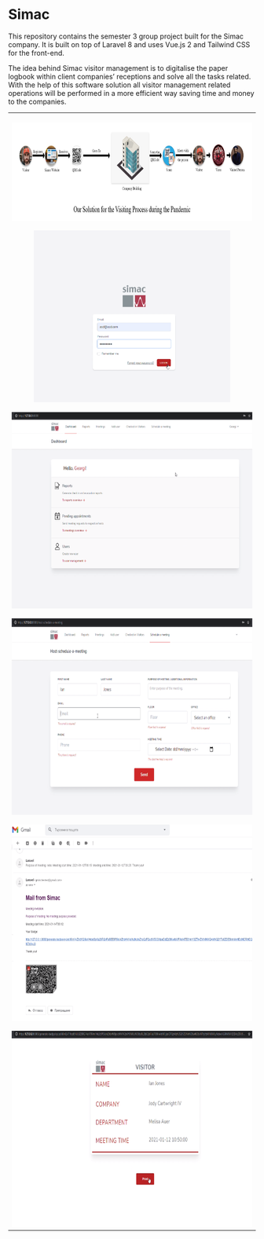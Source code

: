 # Simac

This repository contains the semester 3 group project built for the Simac company. It is built on top of Laravel 8 and uses Vue.js 2 and Tailwind CSS for the front-end.

The idea behind Simac visitor management is to digitalise the paper logbook within client companies’ receptions and solve all the tasks related. With the help of this software solution all visitor management related operations will be performed in a more efficient way saving time and money to the companies.

<table align="center"><tr><td align="center" width="9999">
<a align="center">
<br>
<img src="images/pic_1.JPG" width="1000" height="200">
<br><br>
<img src="images/pic_2.png" width="400" height="350">
<br><br>
<img src="images/pic_3.png" width="600" height="400">
<br><br>
<img src="images/pic_4.png" width="600" height="400">
<br><br>
<img src="images/pic_5.png" width="600" height="400">
<br><br>
<img src="images/pic_6.png" width="600" height="400">
</a>
</td></tr></table>
